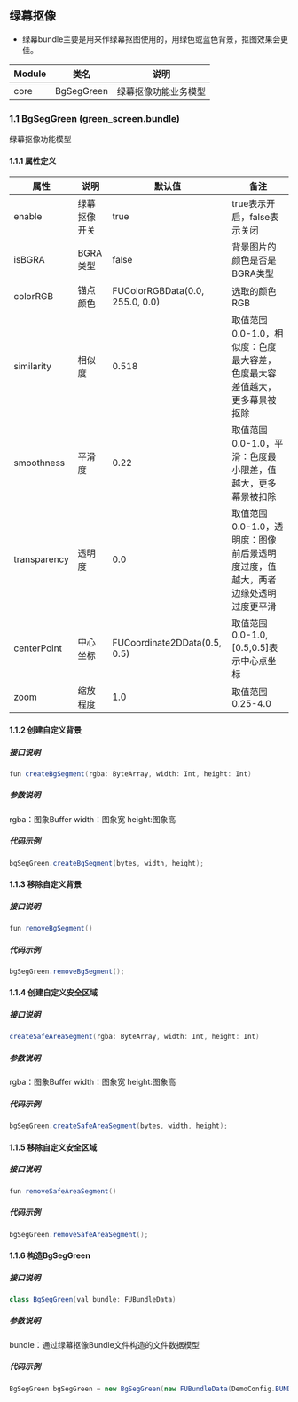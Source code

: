 

## 绿幕抠像

-  绿幕bundle主要是用来作绿幕抠图使用的，用绿色或蓝色背景，抠图效果会更佳。

| Module | 类名               |  说明                                                   |
| ------ | ---------------------- | ---------------------------------------------------------- |
| core | BgSegGreen |  绿幕抠像功能业务模型                                           |


### 1.1 BgSegGreen (green_screen.bundle)

绿幕抠像功能模型

#### 1.1.1 属性定义
| 属性 | 说明 | 默认值        |  备注|
| ------ | --------- |---- | ------------- |
| enable |绿幕抠像开关|    true  | true表示开启，false表示关闭|
| isBGRA | BGRA类型   | false | 背景图片的颜色是否是BGRA类型|
| colorRGB | 锚点颜色   | FUColorRGBData(0.0, 255.0, 0.0) | 选取的颜色RGB|
| similarity | 相似度   | 0.518 | 取值范围0.0-1.0，相似度：色度最大容差，色度最大容差值越大，更多幕景被抠除|
| smoothness | 平滑度   |  0.22  | 取值范围0.0-1.0，平滑：色度最小限差，值越大，更多幕景被扣除 |
| transparency | 透明度   | 0.0 | 取值范围0.0-1.0，透明度：图像前后景透明度过度，值越大，两者边缘处透明过度更平滑|
| centerPoint | 中心坐标   | FUCoordinate2DData(0.5, 0.5) | 取值范围0.0-1.0, [0.5,0.5]表示中心点坐标|
| zoom | 缩放程度   | 1.0 | 取值范围0.25-4.0|


#### 1.1.2 创建自定义背景
##### 接口说明
```java
fun createBgSegment(rgba: ByteArray, width: Int, height: Int)
```
##### 参数说明
rgba：图象Buffer
width：图象宽
height:图象高
##### 代码示例
```java
bgSegGreen.createBgSegment(bytes, width, height);
```
#### 1.1.3  移除自定义背景
##### 接口说明
```java
fun removeBgSegment()
```
##### 代码示例
```java
bgSegGreen.removeBgSegment();
```

#### 1.1.4 创建自定义安全区域
##### 接口说明
```java
createSafeAreaSegment(rgba: ByteArray, width: Int, height: Int)
```
##### 参数说明
rgba：图象Buffer
width：图象宽
height:图象高
##### 代码示例
```java
bgSegGreen.createSafeAreaSegment(bytes, width, height);
```
#### 1.1.5  移除自定义安全区域
##### 接口说明
```java
fun removeSafeAreaSegment()
```
##### 代码示例
```java
bgSegGreen.removeSafeAreaSegment();
```

#### 1.1.6 构造BgSegGreen
##### 接口说明
```java
class BgSegGreen(val bundle: FUBundleData)
```
##### 参数说明
bundle：通过绿幕抠像Bundle文件构造的文件数据模型

##### 代码示例
```java
BgSegGreen bgSegGreen = new BgSegGreen(new FUBundleData(DemoConfig.BUNDLE_BG_SEG_GREEN));
```

